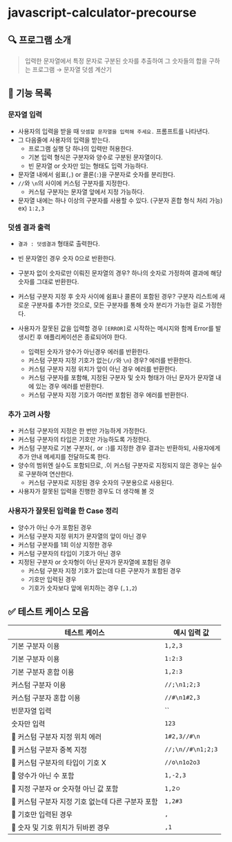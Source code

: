 # javascript-calculator-precourse

## 🔍 프로그램 소개

> 입력한 문자열에서 특정 문자로 구분된 숫자를 추출하여 그 숫자들의 합을 구하는 프로그램 → 문자열 덧셈 계산기

## 📝 기능 목록

### 문자열 입력

- 사용자의 입력을 받을 때 `덧셈할 문자열을 입력해 주세요.` 프롬프트를 나타낸다.
- 그 다음줄에 사용자의 입력을 받는다.
  - 프로그램 실행 당 하나의 입력만 허용한다.
  - 기본 입력 형식은 구분자와 양수로 구분된 문자열이다.
  - 빈 문자열 or 숫자만 있는 형태도 입력 가능하다.
- 문자열 내에서 쉼표(`,`) or 콜론(`:`)을 구분자로 숫자를 분리한다.
- `//`와 `\n`의 사이에 커스텀 구분자를 지정한다.
  - 커스텀 구분자는 문자열 앞에서 지정 가능하다.
- 문자열 내에는 하나 이상의 구분자를 사용할 수 있다. (구분자 혼합 형식 처리 가능) ex) `1:2,3`

### 덧셈 결과 출력

- `결과 : 덧셈결과` 형태로 출력한다.
- 빈 문자열인 경우 숫자 0으로 반환한다.
- 구분자 없이 숫자로만 이뤄진 문자열의 경우? 하나의 숫자로 가정하여 결과에 해당 숫자를 그대로 반환한다.
- 커스텀 구분자 지정 후 숫자 사이에 쉼표나 콜론이 포함된 경우? 구분자 리스트에 새로운 구분자를 추가한 것으로, 모든 구분자를 통해 숫자 분리가 가능한 걸로 가정한다.

- 사용자가 잘못된 값을 입력할 경우 `[ERROR]`로 시작하는 메시지와 함께 Error를 발생시킨 후 애플리케이션은 종료되어야 한다.
  - 입력된 숫자가 양수가 아닌경우 에러를 반환한다.
  - 커스텀 구분자 지정 기호가 없는(`//`와 `\n`) 경우? 에러를 반환한다.
  - 커스텀 구분자 지정 위치가 앞이 아닌 경우 에러를 반환한다.
  - 커스텀 구분자를 포함해, 지정된 구분자 및 숫자 형태가 아닌 문자가 문자열 내에 있는 경우 에러를 반환한다.
  - 커스텀 구분자 지정 기호가 여러번 포함된 경우 에러를 반환한다.

### 추가 고려 사항

- 커스텀 구분자의 지정은 한 번만 가능하게 가정한다.
- 커스텀 구분자의 타입은 기호만 가능하도록 가정한다.
- 커스텀 구분자로 기본 구분자(`,` or `:`)를 지정한 경우 결과는 반환하되, 사용자에게 추가 안내 메세지를 전달하도록 한다.
- 양수의 범위엔 실수도 포함되므로, .이 커스텀 구분자로 지정되지 않은 경우는 실수로 구분하여 연산한다.
  - 커스텀 구분자로 지정된 경우 숫자의 구분용으로 사용된다.
- 사용자가 잘못된 입력을 진행한 경우도 더 생각해 볼 것

### 사용자가 잘못된 입력을 한 Case 정리

- 양수가 아닌 수가 포함된 경우
- 커스텀 구분자 지정 위치가 문자열의 앞이 아닌 경우
- 커스텀 구분자를 1회 이상 지정한 경우
- 커스텀 구분자의 타입이 기호가 아닌 경우
- 지정된 구분자 or 숫자형이 아닌 문자가 문자열에 포함된 경우
  - 커스텀 구분자 지정 기호가 없는데 다른 구분자가 포함된 경우
  - 기호만 입력된 경우
  - 기호가 숫자보다 앞에 위치하는 경우 (`,1,2`)

## ✅ 테스트 케이스 모음

| 테스트 케이스                                      | 예시 입력 값      |
| -------------------------------------------------- | ----------------- |
| 기본 구분자 이용                                   | `1,2,3`           |
| 기본 구분자 이용                                   | `1:2:3`           |
| 기본 구분자 혼합 이용                              | `1,2:3`           |
| 커스텀 구분자 이용                                 | `//;\n1;2;3`      |
| 커스텀 구분자 혼합 이용                            | `//#\n1#2,3`      |
| 빈문자열 입력                                      | ``                |
| 숫자만 입력                                        | `123`             |
| 🚨 커스텀 구분자 지정 위치 에러                    | `1#2,3//#\n`      |
| 🚨 커스텀 구분자 중복 지정                         | `//;\n//#\n1;2;3` |
| 🚨 커스텀 구분자의 타입이 기호 X                   | `//o\n1o2o3`      |
| 🚨 양수가 아닌 수 포함                             | `1,-2,3`          |
| 🚨 지정 구분자 or 숫자형 아닌 값 포함              | `1,2ㅇ`           |
| 🚨 커스텀 구분자 지정 기호 없는데 다른 구분자 포함 | `1,2#3`           |
| 🚨 기호만 입력된 경우                              | `,`               |
| 🚨 숫자 및 기호 위치가 뒤바뀐 경우                 | `,1`              |
